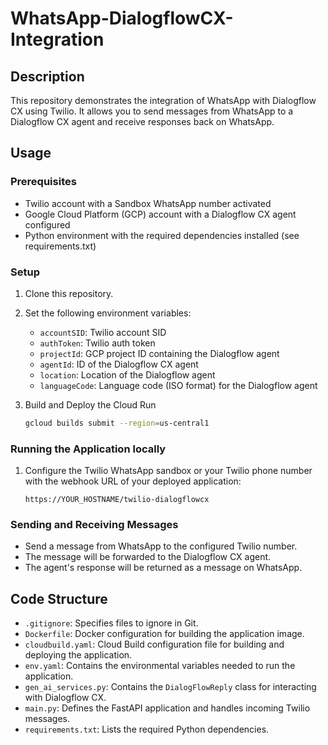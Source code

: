 # WhatsApp-DialogflowCX-Integration

## Description

This repository demonstrates the integration of WhatsApp with Dialogflow CX using Twilio. It allows you to send messages from WhatsApp to a Dialogflow CX agent and receive responses back on WhatsApp.

## Usage

### Prerequisites

* Twilio account with a Sandbox WhatsApp number activated
* Google Cloud Platform (GCP) account with a Dialogflow CX agent configured
* Python environment with the required dependencies installed (see requirements.txt)

### Setup

1. Clone this repository.
2. Set the following environment variables:
    * `accountSID`: Twilio account SID
    * `authToken`: Twilio auth token
    * `projectId`: GCP project ID containing the Dialogflow agent
    * `agentId`: ID of the Dialogflow CX agent
    * `location`: Location of the Dialogflow agent
    * `languageCode`: Language code (ISO format) for the Dialogflow agent

3. Build and Deploy the Cloud Run
   ```bash
   gcloud builds submit --region=us-central1
   ```
### Running the Application locally

1. Configure the Twilio WhatsApp sandbox or your Twilio phone number with the webhook URL of your deployed application:
    ```
    https://YOUR_HOSTNAME/twilio-dialogflowcx
    ```


### Sending and Receiving Messages

* Send a message from WhatsApp to the configured Twilio number.
* The message will be forwarded to the Dialogflow CX agent.
* The agent's response will be returned as a message on WhatsApp.

## Code Structure

* `.gitignore`: Specifies files to ignore in Git.
* `Dockerfile`: Docker configuration for building the application image.
* `cloudbuild.yaml`: Cloud Build configuration file for building and deploying the application.
* `env.yaml`: Contains the environmental variables needed to run the application.
* `gen_ai_services.py`: Contains the `DialogFlowReply` class for interacting with Dialogflow CX.
* `main.py`: Defines the FastAPI application and handles incoming Twilio messages.
* `requirements.txt`: Lists the required Python dependencies.
